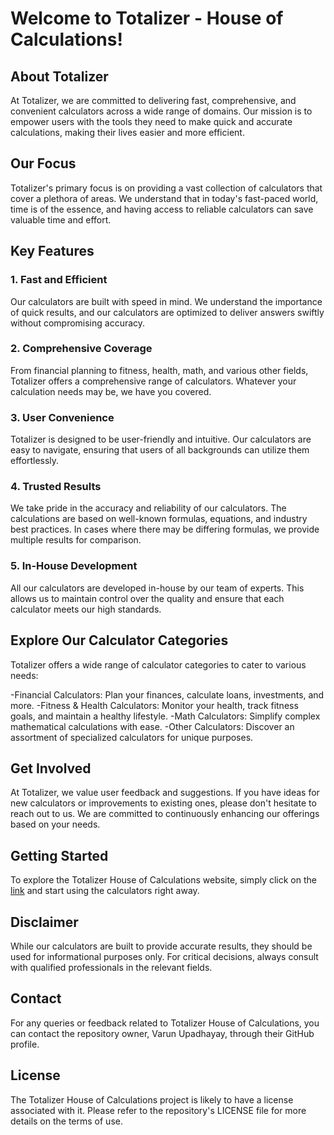 # Welcome to Totalizer - House of Calculations!

## About Totalizer

At Totalizer, we are committed to delivering fast, comprehensive, and convenient calculators across a wide range of domains. Our mission is to empower users with the tools they need to make quick and accurate calculations, making their lives easier and more efficient.

## Our Focus

Totalizer's primary focus is on providing a vast collection of calculators that cover a plethora of areas. We understand that in today's fast-paced world, time is of the essence, and having access to reliable calculators can save valuable time and effort.

## Key Features

### 1. Fast and Efficient
Our calculators are built with speed in mind. We understand the importance of quick results, and our calculators are optimized to deliver answers swiftly without compromising accuracy.

### 2. Comprehensive Coverage
From financial planning to fitness, health, math, and various other fields, Totalizer offers a comprehensive range of calculators. Whatever your calculation needs may be, we have you covered.

### 3. User Convenience
Totalizer is designed to be user-friendly and intuitive. Our calculators are easy to navigate, ensuring that users of all backgrounds can utilize them effortlessly.

### 4. Trusted Results
We take pride in the accuracy and reliability of our calculators. The calculations are based on well-known formulas, equations, and industry best practices. In cases where there may be differing formulas, we provide multiple results for comparison.

### 5. In-House Development
All our calculators are developed in-house by our team of experts. This allows us to maintain control over the quality and ensure that each calculator meets our high standards.

## Explore Our Calculator Categories

Totalizer offers a wide range of calculator categories to cater to various needs:

-Financial Calculators: Plan your finances, calculate loans, investments, and more.
-Fitness & Health Calculators: Monitor your health, track fitness goals, and maintain a healthy lifestyle.
-Math Calculators: Simplify complex mathematical calculations with ease.
-Other Calculators: Discover an assortment of specialized calculators for unique purposes.

## Get Involved

At Totalizer, we value user feedback and suggestions. If you have ideas for new calculators or improvements to existing ones, please don't hesitate to reach out to us. We are committed to continuously enhancing our offerings based on your needs.

## Getting Started
To explore the Totalizer House of Calculations website, simply click on the [link](https://varunupadhayay.github.io/totalizer/) and start using the calculators right away.

## Disclaimer

While our calculators are built to provide accurate results, they should be used for informational purposes only. For critical decisions, always consult with qualified professionals in the relevant fields.

## Contact

For any queries or feedback related to Totalizer House of Calculations, you can contact the repository owner, Varun Upadhayay, through their GitHub profile.

## License

The Totalizer House of Calculations project is likely to have a license associated with it. Please refer to the repository's LICENSE file for more details on the terms of use.
